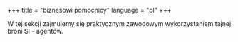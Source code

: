 +++
title = "biznesowi pomocnicy"
language = "pl"
+++

W tej sekcji zajmujemy się praktycznym zawodowym wykorzystaniem tajnej broni SI - agentów.
